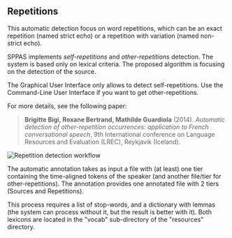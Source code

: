 ## Repetitions

This automatic detection focus on word repetitions, which can be an exact 
repetition (named strict echo) or a repetition with variation 
(named non-strict echo).

SPPAS implements *self-repetitions* and *other-repetitions* detection. The 
system is based only on lexical criteria. 
The proposed algorithm is focusing on the detection of the source. 

The Graphical User Interface only allows to detect self-repetitions.
Use the Command-Line User Interface if you want to get other-repetitions.

For more details, see the following paper:

>**Brigitte Bigi, Roxane Bertrand, Mathilde Guardiola** (2014).
>*Automatic detection of other-repetition occurrences: application to French conversational speech*,
>9th International conference on Language Resources and Evaluation (LREC), Reykjavik (Iceland).

![Repetition detection workflow](./etc/figures/repetworkflow.bmp)

The automatic annotation takes as input a file with (at least) one 
tier containing the time-aligned tokens of the speaker (and another file/tier
for other-repetitions).
The annotation provides one annotated file with 2 tiers (Sources and Repetitions).

This process requires a list of stop-words, and a dictionary with lemmas (the
system can process without it, but the result is better with it). Both lexicons
are located in the "vocab" sub-directory of the "resources" directory.
